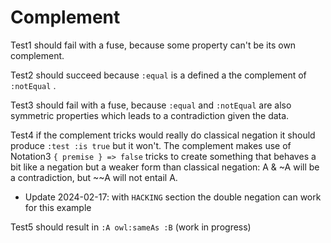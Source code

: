 # Complement

Test1 should fail with a fuse, because some property can't be its own complement.

Test2 should succeed because `:equal` is a defined a the complement of `:notEqual` .

Test3 should fail with a fuse, because `:equal` and `:notEqual` are also symmetric properties which leads to a contradiction given the data.

Test4 if the complement tricks would really do classical negation it should produce `:test :is true` but it won't. The complement makes use of Notation3 `{ premise } => false` tricks to create something that behaves a bit like a negation but a weaker form than classical negation: A & ~A will be a contradiction, but ~~A will not entail A.
  - Update 2024-02-17: with `HACKING` section the double negation can work for this example

Test5 should result in `:A owl:sameAs :B` (work in progress)